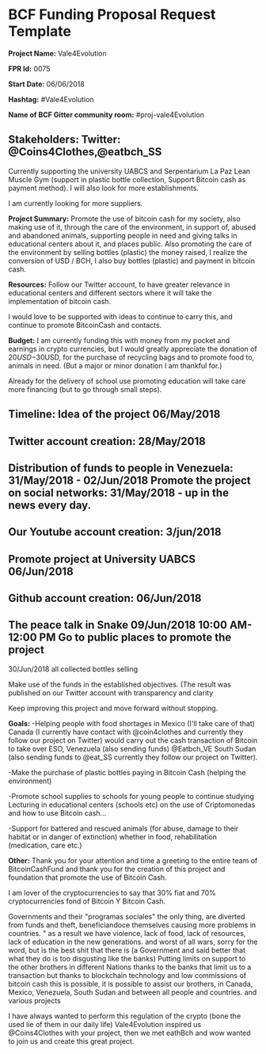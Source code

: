 
# BCF Funding Proposal Request Template

**Project Name:**
Vale4Evolution

**FPR Id:**
0075

**Start Date:**
06/06/2018

**Hashtag:**
#Vale4Evolution

**Name of BCF Gitter community room:**
#proj-vale4Evolution

**Stakeholders:**
Twitter: @Coins4Clothes,@eatbch_SS  
-----------------------------------------------
Currently supporting the university UABCS and Serpentarium La Paz
Lean Muscle Gym (support in plastic bottle collection, Support Bitcoin cash as payment method). I will also look for more establishments.

I am currently looking for more suppliers.

**Project Summary:**
Promote the use of bitcoin cash for my society, also making use of it, through the care of the environment, in support of, abused and abandoned animals, supporting people in need and giving talks in educational centers about it, and places public. 
Also promoting the care of the environment by selling bottles (plastic) the money raised, I realize the conversion of USD / BCH, I also buy bottles (plastic) and payment in bitcoin cash.

**Resources:**
Follow our Twitter account, to have greater relevance in educational centers and different sectors where it will take the implementation of bitcoin cash.

I would love to be supported with ideas to continue to carry this, and continue to promote BitcoinCash and contacts.

**Budget:**
I am currently funding this with money from my pocket and earnings in crypto currencies, but I would greatly appreciate the donation of $20USD-$30USD, for the purchase of recycling bags and to promote food to, animals in need. (But a major or minor donation I am thankful for.) 

Already for the delivery of school use promoting education will take care more financing (but to go through small steps).

**Timeline:**
Idea of the project 06/May/2018
-----
Twitter account creation:
28/May/2018
----------
Distribution of funds to people in Venezuela:
31/May/2018 - 02/Jun/2018
Promote the project on social networks:
31/May/2018 - up in the news every day.
-----
Our Youtube account creation:
3/jun/2018
-----
Promote project at University UABCS
06/Jun/2018
-----
Github account creation:
06/Jun/2018
-----
The peace talk in Snake
09/Jun/2018 10:00 AM-12:00 PM
Go to public places to promote the project
-----
30/Jun/2018 all collected bottles selling

Make use of the funds in the established objectives. (The result was published on our Twitter account with transparency and clarity


Keep improving this project and move forward without stopping.

**Goals:**
-Helping people with food shortages in Mexico (I&#39;ll take care of that) Canada (I currently have contact with @coin4clothes and currently they follow our project on Twitter) would carry out the cash transaction of Bitcoin to take over ESO, Venezuela (also sending funds) @Eatbch_VE
South Sudan (also sending funds to @eat_SS currently they follow our project on Twitter).

-Make the purchase of plastic bottles paying in Bitcoin Cash (helping the environment)

-Promote school supplies to schools for young people to continue studying Lecturing in educational centers (schools etc) on the use of Criptomonedas and how to use Bitcoin cash...

-Support for battered and rescued animals (for abuse, damage to their habitat or in danger of extinction) whether in food, rehabilitation (medication, care etc.)

**Other:**
Thank you for your attention and time a greeting to the entire team of BitcoinCashFund and thank you for the creation of this project and foundation that promote the use of Bitcoin Cash.

I am lover of the cryptocurrencies to say that 30% fiat and 70% cryptocurrencies fond of Bitcoin Y Bitcoin Cash.

Governments and their &quot;programas sociales&quot; the only thing, are diverted from funds and theft, beneficiandoce themselves causing more problems in countries. &quot; as a result we have violence, lack of food, lack of resources, lack of education in the new generations. and worst of all wars, sorry for the word, but is the best shit that there is (a Government and said better that what they do is too disgusting like the banks)
Putting limits on support to the other brothers in different Nations thanks to the banks that limit us to a transaction but thanks to blockchain technology and low commissions of bitcoin cash this is possible, it is possible to assist our brothers, in Canada, Mexico, Venezuela, South Sudan and between all people and countries. and various projects

I have always wanted to perform this regulation of the crypto (bone the used lie of them in our daily life) Vale4Evolution inspired us @Coins4Clothes with your project, then we met eathBch and wow wanted to join us and create this great project. 
